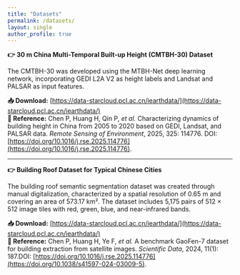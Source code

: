 ```yaml
---
title: "Datasets"
permalink: /datasets/
layout: single
author_profile: true
---
```


**👉 30 m China Multi-Temporal Built-up Height (CMTBH-30) Dataset**

The CMTBH-30 was developed using the MTBH-Net deep learning network, incorporating GEDI L2A V2 as height labels and Landsat and PALSAR as input features.  

**📥 Download:** [https://data-starcloud.pcl.ac.cn/iearthdata/](https://data-starcloud.pcl.ac.cn/iearthdata/)  
**📖 Reference:** Chen P, Huang H, Qin P, *et al.* Characterizing dynamics of building height in China from 2005 to 2020 based on GEDI, Landsat, and PALSAR data. *Remote Sensing of Environment*, 2025, 325: 114776. DOI: [https://doi.org/10.1016/j.rse.2025.114776](https://doi.org/10.1016/j.rse.2025.114776).

---

**👉 Building Roof Dataset for Typical Chinese Cities**

The building roof semantic segmentation dataset was created through manual digitalization, characterized by a spatial resolution of 0.65 m and covering an area of 573.17 km². The dataset includes 5,175 pairs of 512 × 512 image tiles with red, green, blue, and near-infrared bands.  

**📥 Download:** [https://data-starcloud.pcl.ac.cn/iearthdata/](https://data-starcloud.pcl.ac.cn/iearthdata/)  
**📖 Reference:** Chen P, Huang H, Ye F, *et al.* A benchmark GaoFen-7 dataset for building extraction from satellite images. *Scientific Data*, 2024, 11(1): 187.DOI: [https://doi.org/10.1016/j.rse.2025.114776](https://doi.org/10.1038/s41597-024-03009-5).

